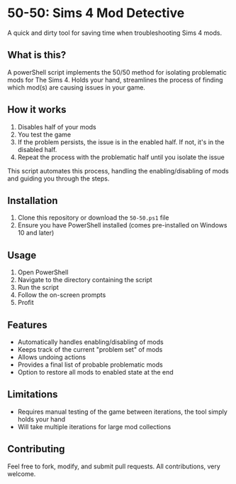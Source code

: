# 50-50: Sims 4 Mod Detective
A quick and dirty tool for saving time when troubleshooting Sims 4 mods.

## What is this?
A powerShell script implements the 50/50 method for isolating problematic mods for The Sims 4. 
Holds your hand, streamlines the process of finding which mod(s) are causing issues in your game.

## How it works
1. Disables half of your mods
2. You test the game
3. If the problem persists, the issue is in the enabled half. If not, it's in the disabled half.
4. Repeat the process with the problematic half until you isolate the issue

This script automates this process, handling the enabling/disabling of mods and guiding you through the steps.

## Installation
1. Clone this repository or download the `50-50.ps1` file
2. Ensure you have PowerShell installed (comes pre-installed on Windows 10 and later)

## Usage
1. Open PowerShell
2. Navigate to the directory containing the script
3. Run the script
4. Follow the on-screen prompts
5. Profit

## Features
- Automatically handles enabling/disabling of mods
- Keeps track of the current "problem set" of mods
- Allows undoing actions
- Provides a final list of probable problematic mods
- Option to restore all mods to enabled state at the end

## Limitations
- Requires manual testing of the game between iterations, the tool simply holds your hand
- Will take multiple iterations for large mod collections

## Contributing
Feel free to fork, modify, and submit pull requests. All contributions, very welcome.
